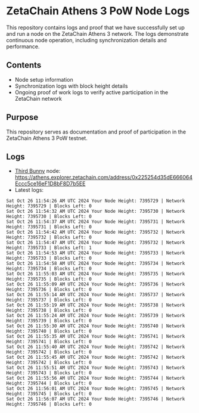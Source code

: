 # ZetaChain Athens 3 PoW Node Logs
This repository contains logs and proof that we have successfully set up and run a node on the ZetaChain Athens 3 network. The logs demonstrate continuous node operation, including synchronization details and performance.

## Contents
- Node setup information
- Synchronization logs with block height details
- Ongoing proof of work logs to verify active participation in the ZetaChain network

## Purpose
This repository serves as documentation and proof of participation in the ZetaChain Athens 3 PoW testnet.

## Logs

- [Third Bunny](https://thirdbunny.xyz/) node: https://athens.explorer.zetachain.com/address/0x225254d35dE666064Eccc5ce16eF1D8bF8D7b5EE
- Latest logs:
```
Sat Oct 26 11:54:26 AM UTC 2024 Your Node Height: 7395729 | Network Height: 7395729 | Blocks Left: 0
Sat Oct 26 11:54:32 AM UTC 2024 Your Node Height: 7395730 | Network Height: 7395730 | Blocks Left: 0
Sat Oct 26 11:54:37 AM UTC 2024 Your Node Height: 7395731 | Network Height: 7395731 | Blocks Left: 0
Sat Oct 26 11:54:42 AM UTC 2024 Your Node Height: 7395732 | Network Height: 7395732 | Blocks Left: 0
Sat Oct 26 11:54:47 AM UTC 2024 Your Node Height: 7395732 | Network Height: 7395733 | Blocks Left: 1
Sat Oct 26 11:54:53 AM UTC 2024 Your Node Height: 7395733 | Network Height: 7395733 | Blocks Left: 0
Sat Oct 26 11:54:58 AM UTC 2024 Your Node Height: 7395734 | Network Height: 7395734 | Blocks Left: 0
Sat Oct 26 11:55:03 AM UTC 2024 Your Node Height: 7395735 | Network Height: 7395735 | Blocks Left: 0
Sat Oct 26 11:55:09 AM UTC 2024 Your Node Height: 7395736 | Network Height: 7395736 | Blocks Left: 0
Sat Oct 26 11:55:14 AM UTC 2024 Your Node Height: 7395737 | Network Height: 7395737 | Blocks Left: 0
Sat Oct 26 11:55:19 AM UTC 2024 Your Node Height: 7395738 | Network Height: 7395738 | Blocks Left: 0
Sat Oct 26 11:55:24 AM UTC 2024 Your Node Height: 7395739 | Network Height: 7395739 | Blocks Left: 0
Sat Oct 26 11:55:30 AM UTC 2024 Your Node Height: 7395740 | Network Height: 7395740 | Blocks Left: 0
Sat Oct 26 11:55:35 AM UTC 2024 Your Node Height: 7395741 | Network Height: 7395741 | Blocks Left: 0
Sat Oct 26 11:55:40 AM UTC 2024 Your Node Height: 7395742 | Network Height: 7395742 | Blocks Left: 0
Sat Oct 26 11:55:45 AM UTC 2024 Your Node Height: 7395742 | Network Height: 7395742 | Blocks Left: 0
Sat Oct 26 11:55:51 AM UTC 2024 Your Node Height: 7395743 | Network Height: 7395743 | Blocks Left: 0
Sat Oct 26 11:55:56 AM UTC 2024 Your Node Height: 7395744 | Network Height: 7395744 | Blocks Left: 0
Sat Oct 26 11:56:01 AM UTC 2024 Your Node Height: 7395745 | Network Height: 7395745 | Blocks Left: 0
Sat Oct 26 11:56:07 AM UTC 2024 Your Node Height: 7395746 | Network Height: 7395746 | Blocks Left: 0
```
